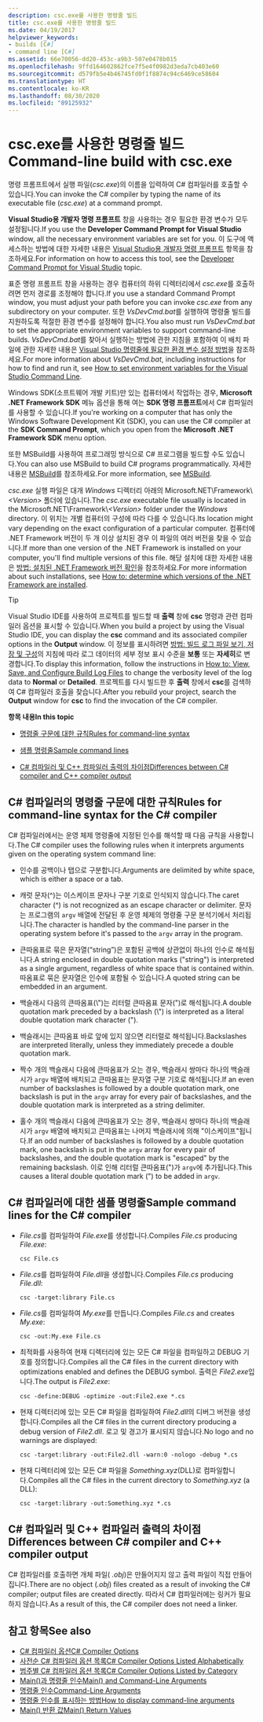 ```yaml
---
description: csc.exe를 사용한 명령줄 빌드
title: csc.exe를 사용한 명령줄 빌드
ms.date: 04/19/2017
helpviewer_keywords:
- builds [C#]
- command line [C#]
ms.assetid: 66e70056-dd20-453c-a9b3-507e0478b015
ms.openlocfilehash: 9ffd164602862fce7f5e4f0982d3eda7cb403e60
ms.sourcegitcommit: d579fb5e4b46745fd0f1f8874c94c6469ce58604
ms.translationtype: HT
ms.contentlocale: ko-KR
ms.lasthandoff: 08/30/2020
ms.locfileid: "89125932"
---
```

# <a name="command-line-build-with-cscexe"></a><span data-ttu-id="a9cf1-103">csc.exe를 사용한 명령줄 빌드</span><span class="sxs-lookup"><span data-stu-id="a9cf1-103">Command-line build with csc.exe</span></span>

<span data-ttu-id="a9cf1-104">명령 프롬프트에서 실행 파일(*csc.exe*)의 이름을 입력하여 C# 컴파일러를 호출할 수 있습니다.</span><span class="sxs-lookup"><span data-stu-id="a9cf1-104">You can invoke the C# compiler by typing the name of its executable file (*csc.exe*) at a command prompt.</span></span>

<span data-ttu-id="a9cf1-105">**Visual Studio용 개발자 명령 프롬프트** 창을 사용하는 경우 필요한 환경 변수가 모두 설정됩니다.</span><span class="sxs-lookup"><span data-stu-id="a9cf1-105">If you use the **Developer Command Prompt for Visual Studio** window, all the necessary environment variables are set for you.</span></span> <span data-ttu-id="a9cf1-106">이 도구에 액세스하는 방법에 대한 자세한 내용은 [Visual Studio용 개발자 명령 프롬프트](../../../framework/tools/developer-command-prompt-for-vs.md) 항목을 참조하세요.</span><span class="sxs-lookup"><span data-stu-id="a9cf1-106">For information on how to access this tool, see the [Developer Command Prompt for Visual Studio](../../../framework/tools/developer-command-prompt-for-vs.md) topic.</span></span>

<span data-ttu-id="a9cf1-107">표준 명령 프롬프트 창을 사용하는 경우 컴퓨터의 하위 디렉터리에서 *csc.exe*를 호출하려면 먼저 경로를 조정해야 합니다.</span><span class="sxs-lookup"><span data-stu-id="a9cf1-107">If you use a standard Command Prompt window, you must adjust your path before you can invoke *csc.exe* from any subdirectory on your computer.</span></span> <span data-ttu-id="a9cf1-108">또한 *VsDevCmd.bat*를 실행하여 명령줄 빌드를 지원하도록 적절한 환경 변수를 설정해야 합니다.</span><span class="sxs-lookup"><span data-stu-id="a9cf1-108">You also must run *VsDevCmd.bat* to set the appropriate environment variables to support command-line builds.</span></span> <span data-ttu-id="a9cf1-109">*VsDevCmd.bat*를 찾아서 실행하는 방법에 관한 지침을 포함하여 이 배치 파일에 관한 자세한 내용은 [Visual Studio 명령줄에 필요한 환경 변수 설정 방법](./how-to-set-environment-variables-for-the-visual-studio-command-line.md)을 참조하세요.</span><span class="sxs-lookup"><span data-stu-id="a9cf1-109">For more information about *VsDevCmd.bat*, including instructions for how to find and run it, see [How to set environment variables for the Visual Studio Command Line](./how-to-set-environment-variables-for-the-visual-studio-command-line.md).</span></span>

<span data-ttu-id="a9cf1-110">Windows SDK(소프트웨어 개발 키트)만 있는 컴퓨터에서 작업하는 경우, **Microsoft .NET Framework SDK** 메뉴 옵션을 통해 여는 **SDK 명령 프롬프트**에서 C# 컴파일러를 사용할 수 있습니다.</span><span class="sxs-lookup"><span data-stu-id="a9cf1-110">If you're working on a computer that has only the Windows Software Development Kit (SDK), you can use the C# compiler at the **SDK Command Prompt**, which you open from the **Microsoft .NET Framework SDK** menu option.</span></span>

<span data-ttu-id="a9cf1-111">또한 MSBuild를 사용하여 프로그래밍 방식으로 C# 프로그램을 빌드할 수도 있습니다.</span><span class="sxs-lookup"><span data-stu-id="a9cf1-111">You can also use MSBuild to build C# programs programmatically.</span></span> <span data-ttu-id="a9cf1-112">자세한 내용은 [MSBuild](/visualstudio/msbuild/msbuild)를 참조하세요.</span><span class="sxs-lookup"><span data-stu-id="a9cf1-112">For more information, see [MSBuild](/visualstudio/msbuild/msbuild).</span></span>

<span data-ttu-id="a9cf1-113">*csc.exe* 실행 파일은 대개 *Windows* 디렉터리 아래의 Microsoft.NET\Framework\\ *\<Version>* 폴더에 있습니다.</span><span class="sxs-lookup"><span data-stu-id="a9cf1-113">The *csc.exe* executable file usually is located in the Microsoft.NET\Framework\\*\<Version>* folder under the *Windows* directory.</span></span> <span data-ttu-id="a9cf1-114">이 위치는 개별 컴퓨터의 구성에 따라 다를 수 있습니다.</span><span class="sxs-lookup"><span data-stu-id="a9cf1-114">Its location might vary depending on the exact configuration of a particular computer.</span></span> <span data-ttu-id="a9cf1-115">컴퓨터에 .NET Framework 버전이 두 개 이상 설치된 경우 이 파일의 여러 버전을 찾을 수 있습니다.</span><span class="sxs-lookup"><span data-stu-id="a9cf1-115">If more than one version of the .NET Framework is installed on your computer, you'll find multiple versions of this file.</span></span> <span data-ttu-id="a9cf1-116">해당 설치에 대한 자세한 내용은 [방법: 설치된 .NET Framework 버전 확인](../../../framework/migration-guide/how-to-determine-which-versions-are-installed.md)을 참조하세요.</span><span class="sxs-lookup"><span data-stu-id="a9cf1-116">For more information about such installations, see [How to: determine which versions of the .NET Framework are installed](../../../framework/migration-guide/how-to-determine-which-versions-are-installed.md).</span></span>

> [!TIP]
> <span data-ttu-id="a9cf1-117">Visual Studio IDE를 사용하여 프로젝트를 빌드할 때 **출력** 창에 **csc** 명령과 관련 컴파일러 옵션을 표시할 수 있습니다.</span><span class="sxs-lookup"><span data-stu-id="a9cf1-117">When you build a project by using the Visual Studio IDE, you can display the **csc** command and its associated compiler options in the **Output** window.</span></span> <span data-ttu-id="a9cf1-118">이 정보를 표시하려면 [방법: 빌드 로그 파일 보기, 저장 및 구성](/visualstudio/ide/how-to-view-save-and-configure-build-log-files#to-change-the-amount-of-information-included-in-the-build-log)의 지침에 따라 로그 데이터의 세부 정보 표시 수준을 **보통** 또는 **자세히**로 변경합니다.</span><span class="sxs-lookup"><span data-stu-id="a9cf1-118">To display this information, follow the instructions in [How to: View, Save, and Configure Build Log Files](/visualstudio/ide/how-to-view-save-and-configure-build-log-files#to-change-the-amount-of-information-included-in-the-build-log) to change the verbosity level of the log data to **Normal** or **Detailed**.</span></span> <span data-ttu-id="a9cf1-119">프로젝트를 다시 빌드한 후 **출력** 창에서 **csc**를 검색하여 C# 컴파일러 호출을 찾습니다.</span><span class="sxs-lookup"><span data-stu-id="a9cf1-119">After you rebuild your project, search the **Output** window for **csc** to find the invocation of the C# compiler.</span></span>

 <span data-ttu-id="a9cf1-120">**항목 내용**</span><span class="sxs-lookup"><span data-stu-id="a9cf1-120">**In this topic**</span></span>

- [<span data-ttu-id="a9cf1-121">명령줄 구문에 대한 규칙</span><span class="sxs-lookup"><span data-stu-id="a9cf1-121">Rules for command-line syntax</span></span>](#rules-for-command-line-syntax-for-the-c-compiler)

- [<span data-ttu-id="a9cf1-122">샘플 명령줄</span><span class="sxs-lookup"><span data-stu-id="a9cf1-122">Sample command lines</span></span>](#sample-command-lines-for-the-c-compiler)

- [<span data-ttu-id="a9cf1-123">C# 컴파일러 및 C++ 컴파일러 출력의 차이점</span><span class="sxs-lookup"><span data-stu-id="a9cf1-123">Differences between C# compiler and C++ compiler output</span></span>](#differences-between-c-compiler-and-c-compiler-output)

## <a name="rules-for-command-line-syntax-for-the-c-compiler"></a><span data-ttu-id="a9cf1-124">C# 컴파일러의 명령줄 구문에 대한 규칙</span><span class="sxs-lookup"><span data-stu-id="a9cf1-124">Rules for command-line syntax for the C# compiler</span></span>

<span data-ttu-id="a9cf1-125">C# 컴파일러에서는 운영 체제 명령줄에 지정된 인수를 해석할 때 다음 규칙을 사용합니다.</span><span class="sxs-lookup"><span data-stu-id="a9cf1-125">The C# compiler uses the following rules when it interprets arguments given on the operating system command line:</span></span>

- <span data-ttu-id="a9cf1-126">인수를 공백이나 탭으로 구분합니다.</span><span class="sxs-lookup"><span data-stu-id="a9cf1-126">Arguments are delimited by white space, which is either a space or a tab.</span></span>

- <span data-ttu-id="a9cf1-127">캐럿 문자(^)는 이스케이프 문자나 구분 기호로 인식되지 않습니다.</span><span class="sxs-lookup"><span data-stu-id="a9cf1-127">The caret character (^) is not recognized as an escape character or delimiter.</span></span> <span data-ttu-id="a9cf1-128">문자는 프로그램의 `argv` 배열에 전달된 후 운영 체제의 명령줄 구문 분석기에서 처리됩니다.</span><span class="sxs-lookup"><span data-stu-id="a9cf1-128">The character is handled by the command-line parser in the operating system before it's passed to the `argv` array in the program.</span></span>

- <span data-ttu-id="a9cf1-129">큰따옴표로 묶은 문자열(“string”)은 포함된 공백에 상관없이 하나의 인수로 해석됩니다.</span><span class="sxs-lookup"><span data-stu-id="a9cf1-129">A string enclosed in double quotation marks ("string") is interpreted as a single argument, regardless of white space that is contained within.</span></span> <span data-ttu-id="a9cf1-130">따옴표로 묶은 문자열은 인수에 포함될 수 있습니다.</span><span class="sxs-lookup"><span data-stu-id="a9cf1-130">A quoted string can be embedded in an argument.</span></span>

- <span data-ttu-id="a9cf1-131">백슬래시 다음의 큰따옴표(\\")는 리터럴 큰따옴표 문자(")로 해석됩니다.</span><span class="sxs-lookup"><span data-stu-id="a9cf1-131">A double quotation mark preceded by a backslash (\\") is interpreted as a literal double quotation mark character (").</span></span>

- <span data-ttu-id="a9cf1-132">백슬래시는 큰따옴표 바로 앞에 있지 않으면 리터럴로 해석됩니다.</span><span class="sxs-lookup"><span data-stu-id="a9cf1-132">Backslashes are interpreted literally, unless they immediately precede a double quotation mark.</span></span>

- <span data-ttu-id="a9cf1-133">짝수 개의 백슬래시 다음에 큰따옴표가 오는 경우, 백슬래시 쌍마다 하나의 백슬래시가 `argv` 배열에 배치되고 큰따옴표는 문자열 구분 기호로 해석됩니다.</span><span class="sxs-lookup"><span data-stu-id="a9cf1-133">If an even number of backslashes is followed by a double quotation mark, one backslash is put in the `argv` array for every pair of backslashes, and the double quotation mark is interpreted as a string delimiter.</span></span>

- <span data-ttu-id="a9cf1-134">홀수 개의 백슬래시 다음에 큰따옴표가 오는 경우, 백슬래시 쌍마다 하나의 백슬래시가 `argv` 배열에 배치되고 큰따옴표는 나머지 백슬래시에 의해 "이스케이프"됩니다.</span><span class="sxs-lookup"><span data-stu-id="a9cf1-134">If an odd number of backslashes is followed by a double quotation mark, one backslash is put in the `argv` array for every pair of backslashes, and the double quotation mark is "escaped" by the remaining backslash.</span></span> <span data-ttu-id="a9cf1-135">이로 인해 리터럴 큰따옴표(")가 `argv`에 추가됩니다.</span><span class="sxs-lookup"><span data-stu-id="a9cf1-135">This causes a literal double quotation mark (") to be added in `argv`.</span></span>

## <a name="sample-command-lines-for-the-c-compiler"></a><span data-ttu-id="a9cf1-136">C# 컴파일러에 대한 샘플 명령줄</span><span class="sxs-lookup"><span data-stu-id="a9cf1-136">Sample command lines for the C# compiler</span></span>

- <span data-ttu-id="a9cf1-137">*File.cs*를 컴파일하여 *File.exe*를 생성합니다.</span><span class="sxs-lookup"><span data-stu-id="a9cf1-137">Compiles *File.cs* producing *File.exe*:</span></span>

  ```console
  csc File.cs
  ```

- <span data-ttu-id="a9cf1-138">*File.cs*를 컴파일하여 *File.dll*을 생성합니다.</span><span class="sxs-lookup"><span data-stu-id="a9cf1-138">Compiles *File.cs* producing *File.dll*:</span></span>

  ```console
  csc -target:library File.cs
  ```

- <span data-ttu-id="a9cf1-139">*File.cs*를 컴파일하여 *My.exe*를 만듭니다.</span><span class="sxs-lookup"><span data-stu-id="a9cf1-139">Compiles *File.cs* and creates *My.exe*:</span></span>

  ```console
  csc -out:My.exe File.cs
  ```

- <span data-ttu-id="a9cf1-140">최적화를 사용하여 현재 디렉터리에 있는 모든 C# 파일을 컴파일하고 DEBUG 기호를 정의합니다.</span><span class="sxs-lookup"><span data-stu-id="a9cf1-140">Compiles all the C# files in the current directory with optimizations enabled and defines the DEBUG symbol.</span></span> <span data-ttu-id="a9cf1-141">출력은 *File2.exe*입니다.</span><span class="sxs-lookup"><span data-stu-id="a9cf1-141">The output is *File2.exe*:</span></span>

  ```console
  csc -define:DEBUG -optimize -out:File2.exe *.cs
  ```

- <span data-ttu-id="a9cf1-142">현재 디렉터리에 있는 모든 C# 파일을 컴파일하여 *File2.dll*의 디버그 버전을 생성합니다.</span><span class="sxs-lookup"><span data-stu-id="a9cf1-142">Compiles all the C# files in the current directory producing a debug version of *File2.dll*.</span></span> <span data-ttu-id="a9cf1-143">로고 및 경고가 표시되지 않습니다.</span><span class="sxs-lookup"><span data-stu-id="a9cf1-143">No logo and no warnings are displayed:</span></span>

  ```console
  csc -target:library -out:File2.dll -warn:0 -nologo -debug *.cs
  ```

- <span data-ttu-id="a9cf1-144">현재 디렉터리에 있는 모든 C# 파일을 *Something.xyz*(DLL)로 컴파일합니다.</span><span class="sxs-lookup"><span data-stu-id="a9cf1-144">Compiles all the C# files in the current directory to *Something.xyz* (a DLL):</span></span>

  ```console
  csc -target:library -out:Something.xyz *.cs
  ```

## <a name="differences-between-c-compiler-and-c-compiler-output"></a><span data-ttu-id="a9cf1-145">C# 컴파일러 및 C++ 컴파일러 출력의 차이점</span><span class="sxs-lookup"><span data-stu-id="a9cf1-145">Differences between C# compiler and C++ compiler output</span></span>

<span data-ttu-id="a9cf1-146">C# 컴파일러를 호출하면 개체 파일( *.obj*)은 만들어지지 않고 출력 파일이 직접 만들어집니다.</span><span class="sxs-lookup"><span data-stu-id="a9cf1-146">There are no object (*.obj*) files created as a result of invoking the C# compiler; output files are created directly.</span></span> <span data-ttu-id="a9cf1-147">따라서 C# 컴파일러에는 링커가 필요하지 않습니다.</span><span class="sxs-lookup"><span data-stu-id="a9cf1-147">As a result of this, the C# compiler does not need a linker.</span></span>

## <a name="see-also"></a><span data-ttu-id="a9cf1-148">참고 항목</span><span class="sxs-lookup"><span data-stu-id="a9cf1-148">See also</span></span>

- [<span data-ttu-id="a9cf1-149">C# 컴파일러 옵션</span><span class="sxs-lookup"><span data-stu-id="a9cf1-149">C# Compiler Options</span></span>](./index.md)
- [<span data-ttu-id="a9cf1-150">사전순 C# 컴파일러 옵션 목록</span><span class="sxs-lookup"><span data-stu-id="a9cf1-150">C# Compiler Options Listed Alphabetically</span></span>](./listed-alphabetically.md)
- [<span data-ttu-id="a9cf1-151">범주별 C# 컴파일러 옵션 목록</span><span class="sxs-lookup"><span data-stu-id="a9cf1-151">C# Compiler Options Listed by Category</span></span>](./listed-by-category.md)
- [<span data-ttu-id="a9cf1-152">Main()과 명령줄 인수</span><span class="sxs-lookup"><span data-stu-id="a9cf1-152">Main() and Command-Line Arguments</span></span>](../../programming-guide/main-and-command-args/index.md)
- [<span data-ttu-id="a9cf1-153">명령줄 인수</span><span class="sxs-lookup"><span data-stu-id="a9cf1-153">Command-Line Arguments</span></span>](../../programming-guide/main-and-command-args/command-line-arguments.md)
- [<span data-ttu-id="a9cf1-154">명령줄 인수를 표시하는 방법</span><span class="sxs-lookup"><span data-stu-id="a9cf1-154">How to display command-line arguments</span></span>](../../programming-guide/main-and-command-args/how-to-display-command-line-arguments.md)
- [<span data-ttu-id="a9cf1-155">Main() 반환 값</span><span class="sxs-lookup"><span data-stu-id="a9cf1-155">Main() Return Values</span></span>](../../programming-guide/main-and-command-args/main-return-values.md)
